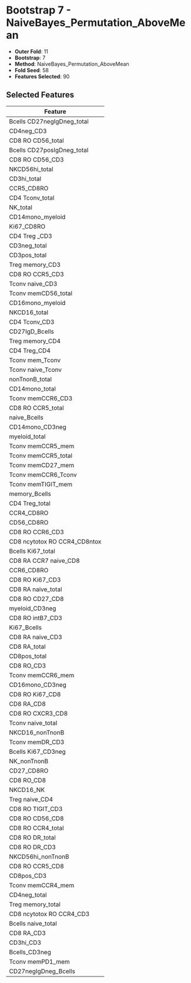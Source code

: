 # Bootstrap 7 - NaiveBayes_Permutation_AboveMean

- **Outer Fold**: 11
- **Bootstrap**: 7
- **Method**: NaiveBayes_Permutation_AboveMean
- **Fold Seed**: 58
- **Features Selected**: 90

## Selected Features

| Feature |
|---------|
| Bcells CD27negIgDneg_total |
| CD4neg_CD3 |
| CD8 RO CD56_total |
| Bcells CD27posIgDneg_total |
| CD8 RO CD56_CD3 |
| NKCD56hi_total |
| CD3hi_total |
| CCR5_CD8RO |
| CD4 Tconv_total |
| NK_total |
| CD14mono_myeloid |
| Ki67_CD8RO |
| CD4 Treg _CD3 |
| CD3neg_total |
| CD3pos_total |
| Treg memory_CD3 |
| CD8 RO CCR5_CD3 |
| Tconv naive_CD3 |
| Tconv memCD56_total |
| CD16mono_myeloid |
| NKCD16_total |
| CD4 Tconv_CD3 |
| CD27IgD_Bcells |
| Treg memory_CD4 |
| CD4 Treg_CD4 |
| Tconv mem_Tconv |
| Tconv naive_Tconv |
| nonTnonB_total |
| CD14mono_total |
| Tconv memCCR6_CD3 |
| CD8 RO CCR5_total |
| naive_Bcells |
| CD14mono_CD3neg |
| myeloid_total |
| Tconv memCCR5_mem |
| Tconv memCCR5_total |
| Tconv memCD27_mem |
| Tconv memCCR6_Tconv |
| Tconv memTIGIT_mem |
| memory_Bcells |
| CD4 Treg_total |
| CCR4_CD8RO |
| CD56_CD8RO |
| CD8 RO CCR6_CD3 |
| CD8 ncytotox RO CCR4_CD8ntox |
| Bcells Ki67_total |
| CD8 RA CCR7 naive_CD8 |
| CCR6_CD8RO |
| CD8  RO Ki67_CD3 |
| CD8 RA naive_total |
| CD8 RO CD27_CD8 |
| myeloid_CD3neg |
| CD8 RO intB7_CD3 |
| Ki67_Bcells |
| CD8 RA naive_CD3 |
| CD8 RA_total |
| CD8pos_total |
| CD8 RO_CD3 |
| Tconv memCCR6_mem |
| CD16mono_CD3neg |
| CD8 RO Ki67_CD8 |
| CD8 RA_CD8 |
| CD8 RO CXCR3_CD8 |
| Tconv naive_total |
| NKCD16_nonTnonB |
| Tconv memDR_CD3 |
| Bcells Ki67_CD3neg |
| NK_nonTnonB |
| CD27_CD8RO |
| CD8 RO_CD8 |
| NKCD16_NK |
| Treg naive_CD4 |
| CD8 RO TIGIT_CD3 |
| CD8 RO CD56_CD8 |
| CD8 RO CCR4_total |
| CD8 RO DR_total |
| CD8 RO DR_CD3 |
| NKCD56hi_nonTnonB |
| CD8 RO CCR5_CD8 |
| CD8pos_CD3 |
| Tconv memCCR4_mem |
| CD4neg_total |
| Treg memory_total |
| CD8 ncytotox RO CCR4_CD3 |
| Bcells naive_total |
| CD8 RA_CD3 |
| CD3hi_CD3 |
| Bcells_CD3neg |
| Tconv memPD1_mem |
| CD27negIgDneg_Bcells |
